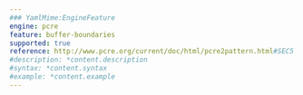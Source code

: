 ```yaml
---
### YamlMime:EngineFeature
engine: pcre
feature: buffer-boundaries
supported: true
reference: http://www.pcre.org/current/doc/html/pcre2pattern.html#SEC5
#description: *content.description
#syntax: *content.syntax
#example: *content.example
---
```

